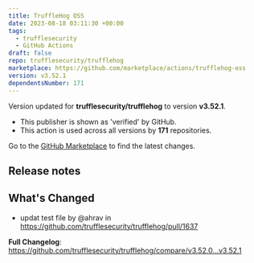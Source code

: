 ```yaml
---
title: TruffleHog OSS
date: 2023-08-18 03:11:30 +00:00
tags:
  - trufflesecurity
  - GitHub Actions
draft: false
repo: trufflesecurity/trufflehog
marketplace: https://github.com/marketplace/actions/trufflehog-oss
version: v3.52.1
dependentsNumber: 171
---
```



Version updated for **trufflesecurity/trufflehog** to version **v3.52.1**.
- This publisher is shown as 'verified' by GitHub.
- This action is used across all versions by **171** repositories.

Go to the [GitHub Marketplace](https://github.com/marketplace/actions/trufflehog-oss) to find the latest changes.

## Release notes

## What's Changed
* updat test file by @ahrav in https://github.com/trufflesecurity/trufflehog/pull/1637


**Full Changelog**: https://github.com/trufflesecurity/trufflehog/compare/v3.52.0...v3.52.1
